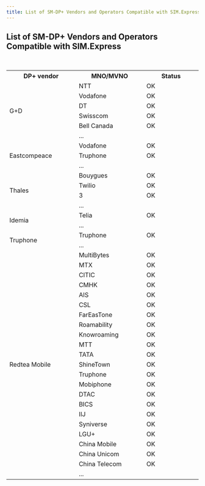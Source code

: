 ```yaml
---
title: List of SM-DP+ Vendors and Operators Compatible with SIM.Express
---
```

## List of SM-DP+ Vendors and Operators Compatible with SIM.Express

</br>
<table>
    <tr>
        <th style="width: 250px">DP+ vendor</th>
        <th style="width: 250px">MNO/MVNO</th>
        <th style="width: 250px">Status</th>
    </tr>
    <tr>
        <td rowspan="7">G+D</td>
    </tr>
    <tr>
        <td>NTT</td>
        <td>OK</td>
    </tr>
    <tr>
        <td>Vodafone</td>
        <td>OK</td>
    </tr>
    <tr>
        <td>DT</td>
        <td>OK</td>
    </tr>
    <tr>
        <td>Swisscom</td>
        <td>OK</td>
    </tr>
    <tr>
        <td>Bell Canada</td>
        <td>OK</td>
    </tr>
    <tr>
        <td>...</td>
        <td></td>
    </tr>
    <tr>
        <td rowspan="4">Eastcompeace</td>
    </tr>
    <tr>
        <td>Vodafone</td>
        <td>OK</td>
    </tr>
    <tr>
        <td>Truphone</td>
        <td>OK</td>
    </tr>
    <tr>
        <td>...</td>
        <td></td>
    </tr>
    <tr>
        <td rowspan="5">Thales</td>
    </tr>
    <tr>
        <td>Bouygues</td>
        <td>OK</td>
    </tr>
    <tr>
        <td>Twilio</td>
        <td>OK</td>
    </tr>
    <tr>
        <td>3</td>
        <td>OK</td>
    </tr>
    <tr>
        <td>...</td>
        <td></td>
    </tr>
    <tr>
        <td rowspan="3">Idemia</td>
    </tr>
    <tr>
        <td>Telia</td>
        <td>OK</td>
    </tr>
    <tr>
        <td>...</td>
        <td></td>
    </tr>
    <tr>
        <td rowspan="3">Truphone</td>
    </tr>
    <tr>
        <td>Truphone</td>
        <td>OK</td>
    </tr>
    <tr>
        <td>...</td>
        <td></td>
    </tr>
    <tr>
        <td rowspan="24">Redtea Mobile</td>
    </tr>
    <tr>
        <td>MultiBytes</td>
        <td>OK</td>
    </tr>
    <tr>
        <td>MTX</td>
        <td>OK</td>
    </tr>
    <tr>
        <td>CITIC</td>
        <td>OK</td>
    </tr>
    <tr>
        <td>CMHK</td>
        <td>OK</td>
    </tr>
    <tr>
        <td>AIS</td>
        <td>OK</td>
    </tr>
    <tr>
        <td>CSL</td>
        <td>OK</td>
    </tr>
    <tr>
        <td>FarEasTone</td>
        <td>OK</td>
    </tr>
    <tr>
        <td>Roamability</td>
        <td>OK</td>
    </tr>
    <tr>
        <td>Knowroaming</td>
        <td>OK</td>
    </tr>
    <tr>
        <td>MTT</td>
        <td>OK</td>
    </tr>
    <tr>
        <td>TATA</td>
        <td>OK</td>
    </tr>
    <tr>
        <td>ShineTown</td>
        <td>OK</td>
    </tr>
    <tr>
        <td>Truphone</td>
        <td>OK</td>
    </tr>
    <tr>
        <td>Mobiphone</td>
        <td>OK</td>
    </tr>
    <tr>
        <td>DTAC</td>
        <td>OK</td>
    </tr>
    <tr>
        <td>BICS</td>
        <td>OK</td>
    </tr>
    <tr>
        <td>IIJ</td>
        <td>OK</td>
    </tr>
    <tr>
        <td>Syniverse</td>
        <td>OK</td>
    </tr>
    <tr>
        <td>LGU+</td>
        <td>OK</td>
    </tr>
    <tr>
        <td>China Mobile</td>
        <td>OK</td>
    </tr>
    <tr>
        <td>China Unicom</td>
        <td>OK</td>
    </tr>
    <tr>
        <td>China Telecom</td>
        <td>OK</td>
    </tr>
    <tr>
        <td>...</td>
        <td></td>
    </tr>
</table>
